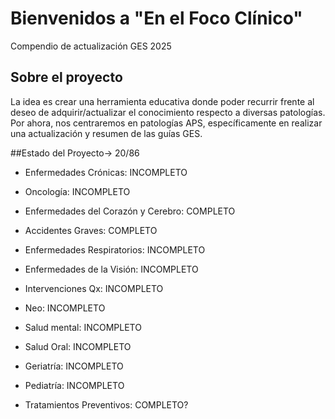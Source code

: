 # Bienvenidos a "En el Foco Clínico"

Compendio de actualización GES 2025

## Sobre el proyecto

La idea es crear una herramienta educativa donde poder recurrir frente al
deseo de adquirir/actualizar el conocimiento respecto a diversas patologías. 
Por ahora, nos centraremos en patologías APS, específicamente en realizar una actualización y resumen de las guías GES.

##Estado del Proyecto→ 20/86

* Enfermedades Crónicas: INCOMPLETO

* Oncología: INCOMPLETO

* Enfermedades del Corazón y Cerebro: COMPLETO

* Accidentes Graves: COMPLETO

* Enfermedades Respiratorios: INCOMPLETO

* Enfermedades de la Visión: INCOMPLETO

* Intervenciones Qx: INCOMPLETO

* Neo: INCOMPLETO

* Salud mental: INCOMPLETO

* Salud Oral: INCOMPLETO

* Geriatría: INCOMPLETO

* Pediatría: INCOMPLETO

* Tratamientos Preventivos: COMPLETO?
